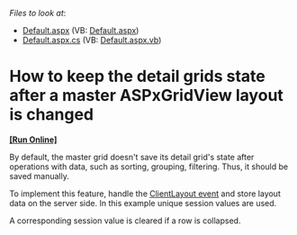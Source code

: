 <!-- default file list -->
*Files to look at*:

* [Default.aspx](./CS/WebSite/Default.aspx) (VB: [Default.aspx](./VB/WebSite/Default.aspx))
* [Default.aspx.cs](./CS/WebSite/Default.aspx.cs) (VB: [Default.aspx.vb](./VB/WebSite/Default.aspx.vb))
<!-- default file list end -->
# How to keep the detail grids state after a master ASPxGridView layout is changed
<!-- run online -->
**[[Run Online]](https://codecentral.devexpress.com/e4604/)**
<!-- run online end -->


<p>By default, the master grid doesn't save its detail grid's state after operations with data, such as sorting, grouping, filtering. Thus, it should be saved manually. </p><p>To implement this feature, handle the <a href="http://documentation.devexpress.com/#AspNet/DevExpressWebASPxGridViewASPxGridView_ClientLayouttopic"><u>ClientLayout event</u></a> and store layout data on the server side. In this example unique session values are used. </p><p>A corresponding session value is cleared if a row is collapsed.</p>

<br/>


